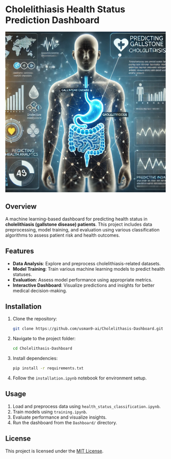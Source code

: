 # Cholelithiasis Health Status Prediction Dashboard

![Project Image](./thumbnail.webp)

## Overview
A machine learning-based dashboard for predicting health status in **cholelithiasis (gallstone disease) patients**. This project includes data preprocessing, model training, and evaluation using various classification algorithms to assess patient risk and health outcomes.

## Features
- **Data Analysis**: Explore and preprocess cholelithiasis-related datasets.
- **Model Training**: Train various machine learning models to predict health statuses.
- **Evaluation**: Assess model performance using appropriate metrics.
- **Interactive Dashboard**: Visualize predictions and insights for better medical decision-making.

## Installation
1. Clone the repository:
   ```bash
   git clone https://github.com/usman9-ai/Cholelithasis-Dashboard.git
   ```
2. Navigate to the project folder:
   ```bash
   cd Cholelithasis-Dashboard
   ```
3. Install dependencies:
   ```bash
   pip install -r requirements.txt
   ```
4. Follow the `installation.ipynb` notebook for environment setup.

## Usage
1. Load and preprocess data using `health_status_classification.ipynb`.
2. Train models using `training.ipynb`.
3. Evaluate performance and visualize insights.
4. Run the dashboard from the `Dashboard/` directory.


## License
This project is licensed under the [MIT License](LICENSE).

